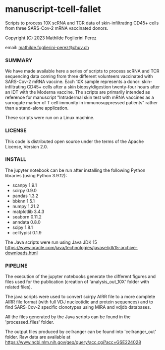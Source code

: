 # manuscript-tcell-fallet #
Scripts to process 10X scRNA and TCR data of skin-infiltrating CD45+ cells from three SARS-Cov-2 mRNA vaccinated donors.

Copyright (C) 2023  Mathilde Foglierini Perez

email: mathilde.foglierini-perez@chuv.ch

### SUMMARY ###

We have made available here a series of scripts to process scRNA and TCR sequencing data coming from three different volunteers vaccinated with SARS-Cov-2 mRNA vaccine. Each 10X sample represents a donor: skin-infiltrating CD45+ cells after a skin biopsy/digestion twenty-four hours after an IDT with the Moderna vaccine. 
The scripts are primarily intended as reference for manuscript "Intradermal skin test with mRNA vaccines as a surrogate marker of T cell immunity in immunosuppressed patients" rather than a stand-alone application.


These scripts were run on a Linux machine.


### LICENSE ###

This code is distributed open source under the terms of the Apache License, Version 2.0.


### INSTALL ###


The jupyter notebook can be run after installing the following Python libraries (using Python 3.9.12):
- scanpy 1.9.1
- scirpy 0.9.0 
- pandas 1.3.2
- bbknn 1.5.1 
- numpy 1.21.2 
- matplotlib 3.4.3
- seaborn 0.11.2  
- anndata 0.8.0
- scipy 1.8.1
- celltypist 0.1.9 


The Java scripts were run using Java JDK 15 https://www.oracle.com/java/technologies/javase/jdk15-archive-downloads.html



### PIPELINE ###

The execution of the jupyter notebooks generate the different figures and files used for the publication (creation of 'analysis_out_10X' folder with related files). 

The java scripts were used to convert scirpy AIRR file to a more complete AIRR file format (with full VDJ nucleotidic and protein sequences) and to find SARS-Cov-2 specific clonotypes using MIRA and vdjdb databases.

All the files generated by the Java scripts can be found in the 'processed_files' folder.

The output files produced by cellranger can be found into 'cellranger_out' folder. Raw data are available at https://www.ncbi.nlm.nih.gov/geo/query/acc.cgi?acc=GSE224028


 


